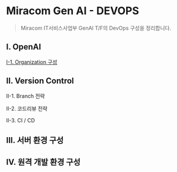 # Miracom Gen AI - DEVOPS

> Miracom IT서비스사업부 GenAI T/F의 DevOps 구성을 정리합니다.

## I. OpenAI

[I-1. Organization 구성](../../wiki/i-1-openai-organization-setting)

## II. Version Control

II-1. Branch 전략

II-2. 코드리뷰 전략

II-3. CI / CD

## III. 서버 환경 구성

## IV. 원격 개발 환경 구성
